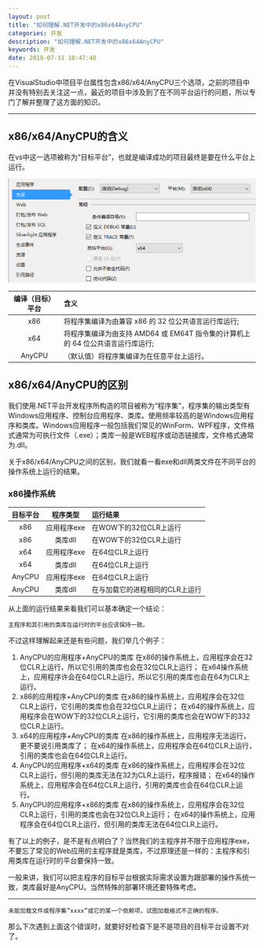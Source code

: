 ```yaml
---
layout: post
title: "如何理解.NET开发中的x86x64AnyCPU"
categories: 开发
description: "如何理解.NET开发中的x86x64AnyCPU"
keywords: 开发
date: 2018-07-31 10:47:48
---
```


在VisualStudio中项目平台属性包含x86/x64/AnyCPU三个选项，之前的项目中并没有特别去关注这一点，最近的项目中涉及到了在不同平台运行的问题，所以专门了解并整理了这方面的知识。

---

## x86/x64/AnyCPU的含义
在vs中这一选项被称为“目标平台”，也就是编译成功的项目最终是要在什么平台上运行。 

![image](/images/blog/image001.png)

| 编译（目标）平台 | 含义 |
| :-------: | :------ |
| x86 | 将程序集编译为由兼容 x86 的 32 位公共语言运行库运行; |
| x64 | 将程序集编译为由支持 AMD64 或 EM64T 指令集的计算机上的 64 位公共语言运行库运行; |
| AnyCPU | （默认值）将程序集编译为在任意平台上运行。 |

## x86/x64/AnyCPU的区别
我们使用.NET平台开发程序所构造的项目被称为“程序集”，程序集的输出类型有Windows应用程序、控制台应用程序、类库。使用频率较高的是Windows应用程序和类库。Windows应用程序一般包括我们常见的WinForm、WPF程序，文件格式通常为可执行文件（.exe）；类库一般是WEB程序或动态链接库，文件格式通常为.dll。 

关于x86/x64/AnyCPU之间的区别，我们就看一看exe和dll两类文件在不同平台的操作系统上运行的结果。

### x86操作系统

| 目标平台 | 程序类型 | 运行结果 |
| :-------: | :------: | :------ |
| x86 | 应用程序exe | 在WOW下的32位CLR上运行 |
| x86 | 类库dll | 在WOW下的32位CLR上运行 |
| x64 | 应用程序exe | 在64位CLR上运行 |
| x64 | 类库dll | 在64位CLR上运行 |
| AnyCPU | 应用程序exe | 在64位CLR上运行 |
| AnyCPU | 类库dll | 在与加载它的进程相同的CLR上运行 |

从上面的运行结果来看我们可以基本确定一个结论：

    主程序和其引用的类库在运行时的平台应该保持一致。

不过这样理解起来还是有些问题，我们举几个例子： 
1. AnyCPU的应用程序+AnyCPU的类库 
在x86的操作系统上，应用程序会在32位CLR上运行，所以它引用的类库也会在32位CLR上运行； 
在x64操作系统上，应用程序许会在64位CLR上运行，所以它引用的类库也会在64为CLR上运行。 
2. x86的应用程序+AnyCPU的类库 
在x86的操作系统上，应用程序会在32位CLR上运行，它引用的类库也会在32位CLR上运行； 
在x64的操作系统上，应用程序会在WOW下的32位CLR上运行，它引用的类库也会在WOW下的332位CLR上运行。 
3. x64的应用程序+AnyCPU的类库 
在x86的操作系统上，应用程序无法运行，更不要说引用类库了； 
在x64的操作系统上，应用程序会在64位CLR上运行，引用的类库也会在64位CLR上运行。 
4. AnyCPU的应用程序+x64的类库 
在x86的操作系统上，应用程序会在32位CLR上运行，但引用的类库无法在32为CLR上运行，程序报错； 
在x64的操作系统上，应用程序会在64位CLR上运行，引用的类库也会在64位CLR上运行。 
5. AnyCPU的应用程序+x86的类库 
在x86的操作系统上，应用程序会在32位CLR上运行，引用的类库也会在32位CLR上运行； 
在x64的操作系统上，应用程序会在64位CLR上运行，但引用的类库无法在64位CLR上运行。

有了以上的例子，是不是有点明白了？当然我们的主程序并不限于应用程序exe，不要忘了常见的Web应用的主程序就是类库，不过原理还是一样的：主程序和引用类库在运行时的平台要保持一致。

一般来讲，我们可以把主程序的目标平台根据实际需求设置为跟部署的操作系统一致，类库最好是AnyCPU。当然特殊的部署环境还要特殊考虑。

---

    未能加载文件或程序集”xxxx”或它的某一个依赖项，试图加载格式不正确的程序。

那么下次遇到上面这个错误时，就要好好检查下是不是项目的目标平台设置不对了。